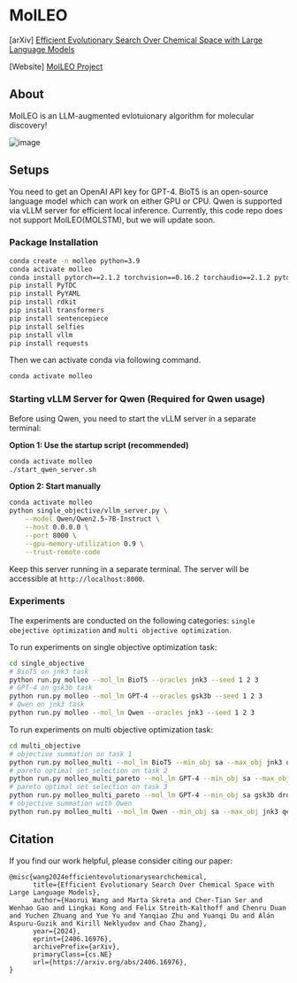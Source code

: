 # MolLEO

[arXiv] [Efficient Evolutionary Search Over Chemical Space with Large Language Models](https://arxiv.org/abs/2406.16976)

[Website] [MolLEO Project](https://molleo.github.io/)

## About

MolLEO is an LLM-augmented evlotuionary algorithm for molecular discovery!

![image](images/README/molleo_overview.gif)

## Setups
You need to get an OpenAI API key for GPT-4. BioT5 is an open-source language model which can work on either GPU or CPU. Qwen is supported via vLLM server for efficient local inference. Currently, this code repo does not support MolLEO(MOLSTM), but we will update soon.

### Package Installation
```bash
conda create -n molleo python=3.9
conda activate molleo
conda install pytorch==2.1.2 torchvision==0.16.2 torchaudio==2.1.2 pytorch-cuda=12.1 -c pytorch -c nvidia
pip install PyTDC 
pip install PyYAML
pip install rdkit
pip install transformers
pip install sentencepiece
pip install selfies
pip install vllm
pip install requests
```

Then we can activate conda via following command. 
```bash
conda activate molleo 
```

### Starting vLLM Server for Qwen (Required for Qwen usage)
Before using Qwen, you need to start the vLLM server in a separate terminal:

**Option 1: Use the startup script (recommended)**
```bash
conda activate molleo
./start_qwen_server.sh
```

**Option 2: Start manually**
```bash
conda activate molleo
python single_objective/vllm_server.py \
    --model Qwen/Qwen2.5-7B-Instruct \
    --host 0.0.0.0 \
    --port 8000 \
    --gpu-memory-utilization 0.9 \
    --trust-remote-code
```

Keep this server running in a separate terminal. The server will be accessible at `http://localhost:8000`.


### Experiments
The experiments are conducted on the following categories: `single obejective optimization` and `multi objective optimization`.

To run experiments on single objective optimization task:

```bash
cd single_objective
# BioT5 on jnk3 task
python run.py molleo --mol_lm BioT5 --oracles jnk3 --seed 1 2 3
# GPT-4 on gsk3b task
python run.py molleo --mol_lm GPT-4 --oracles gsk3b --seed 1 2 3
# Qwen on jnk3 task
python run.py molleo --mol_lm Qwen --oracles jnk3 --seed 1 2 3
```
To run experiments on multi objective optimization task:

```bash
cd multi_objective
# objective summation on task 1
python run.py molleo_multi --mol_lm BioT5 --min_obj sa --max_obj jnk3 qed --seed 1 2 3
# pareto optimal set selection on task 2
python run.py molleo_multi_pareto --mol_lm GPT-4 --min_obj sa --max_obj gsk3b qed --seed 1 2 3
# pareto optimal set selection on task 3
python run.py molleo_multi_pareto --mol_lm GPT-4 --min_obj sa gsk3b drd2 --max_obj jnk3 qed --seed 1 2 3
# objective summation with Qwen
python run.py molleo_multi --mol_lm Qwen --min_obj sa --max_obj jnk3 qed --seed 1 2 3
```

## Citation
If you find our work helpful, please consider citing our paper:

```
@misc{wang2024efficientevolutionarysearchchemical,
      title={Efficient Evolutionary Search Over Chemical Space with Large Language Models}, 
      author={Haorui Wang and Marta Skreta and Cher-Tian Ser and Wenhao Gao and Lingkai Kong and Felix Streith-Kalthoff and Chenru Duan and Yuchen Zhuang and Yue Yu and Yanqiao Zhu and Yuanqi Du and Alán Aspuru-Guzik and Kirill Neklyudov and Chao Zhang},
      year={2024},
      eprint={2406.16976},
      archivePrefix={arXiv},
      primaryClass={cs.NE}
      url={https://arxiv.org/abs/2406.16976}, 
}
```
